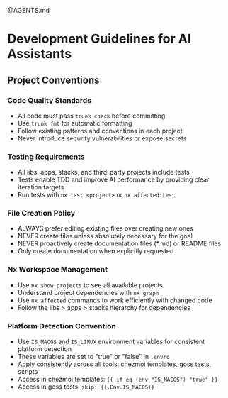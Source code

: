 @AGENTS.md

# Development Guidelines for AI Assistants

## Project Conventions

### Code Quality Standards
- All code must pass `trunk check` before committing
- Use `trunk fmt` for automatic formatting
- Follow existing patterns and conventions in each project
- Never introduce security vulnerabilities or expose secrets

### Testing Requirements
- All libs, apps, stacks, and third_party projects include tests
- Tests enable TDD and improve AI performance by providing clear iteration targets
- Run tests with `nx test <project>` or `nx affected:test`

### File Creation Policy
- ALWAYS prefer editing existing files over creating new ones
- NEVER create files unless absolutely necessary for the goal
- NEVER proactively create documentation files (*.md) or README files
- Only create documentation when explicitly requested

### Nx Workspace Management
- Use `nx show projects` to see all available projects
- Understand project dependencies with `nx graph`
- Use `nx affected` commands to work efficiently with changed code
- Follow the libs > apps > stacks hierarchy for dependencies

### Platform Detection Convention
- Use `IS_MACOS` and `IS_LINUX` environment variables for consistent platform detection
- These variables are set to "true" or "false" in `.envrc`
- Apply consistently across all tools: chezmoi templates, goss tests, scripts
- Access in chezmoi templates: `{{ if eq (env "IS_MACOS") "true" }}`
- Access in goss tests: `skip: {{.Env.IS_MACOS}}`